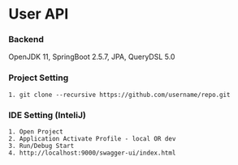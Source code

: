 # User API

### Backend
OpenJDK 11, SpringBoot 2.5.7, JPA, QueryDSL 5.0

### Project Setting
```
1. git clone --recursive https://github.com/username/repo.git
```

### IDE Setting (InteliJ)
```
1. Open Project
2. Application Activate Profile - local OR dev
3. Run/Debug Start
4. http://localhost:9000/swagger-ui/index.html
```
